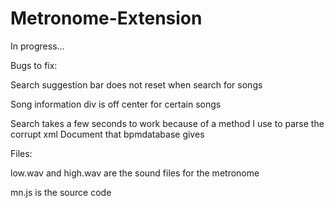 # Metronome-Extension
In progress...

Bugs to fix:

Search suggestion bar does not reset when search for songs

Song information div is off center for certain songs

Search takes a few seconds to work because of a method I use to parse the corrupt xml Document that bpmdatabase gives

Files:

low.wav and high.wav are the sound files for the metronome

mn.js is the source code
